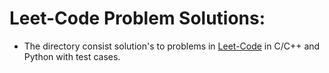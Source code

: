 # Leet-Code Problem Solutions:  
* The directory consist solution's to problems in [Leet-Code](https://leetcode.com) in C/C++ and Python with test cases.
